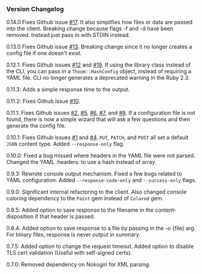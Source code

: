 ### Version Changelog
0.14.0 Fixes Github issue [#17](https://github.com/thoom/restclient/issues/17). It also simplifies how files or data are passed into the client.
Breaking change because flags -f and -d have been removed. Instead just pass in with STDIN instead.

0.13.0 Fixes Github issue [#13](https://github.com/thoom/restclient/issues/13). 
Breaking change since it no longer creates a config file if one doesn't exist.

0.12.1: Fixes Github issues [#12](https://github.com/thoom/restclient/issues/12) and [#19](https://github.com/thoom/restclient/issues/19). 
If using the library class instead of the CLI, you can pass in a `Thoom::HashConfig` object,
instead of requiring a YAML file. CLI no longer generates a deprecated warning in the Ruby 2.3.

0.11.3: Adds a simple response time to the output.

0.11.2: Fixes Github issue [#10](https://github.com/thoom/restclient/issues/10).

0.11.1: Fixes Github issues [#2](https://github.com/thoom/restclient/issues/2), [#5](https://github.com/thoom/restclient/issues/5), [#6](https://github.com/thoom/restclient/issues/6), [#7](https://github.com/thoom/restclient/issues/7), and [#8](https://github.com/thoom/restclient/issues/8). If a configuration file is not found,
there is now a simple wizard that will ask a few questions and then generate the config file.

0.10.1: Fixes Github issues [#1](https://github.com/thoom/restclient/issues/1) and [#4](https://github.com/thoom/restclient/issues/4). `PUT`, `PATCH`, and `POST` all set a default `JSON` content type. Added `--response-only` flag.

0.10.0: Fixed a bug missed where headers in the YAML file were not parsed. Changed the YAML :headers: to use a hash instead of array.

0.9.3: Rewrote console output mechanism. Fixed a few bugs related to YAML configuration. Added `--response-code-only` and `--success-only` flags.

0.9.0: Significant internal refactoring to the client. Also changed console coloring dependency to the `Paint` gem instead of `Colored` gem.

0.8.5: Added option to save response to the filename in the content-disposition if that header is passed.

0.8.4: Added option to save response to a file by passing in the -o {file} arg. For binary files, response is never output in summary.

0.7.5: Added option to change the request timeout. Added option to disable TLS cert validation (Useful with self-signed certs).

0.7.0: Removed dependency on Nokogiri for XML parsing.
